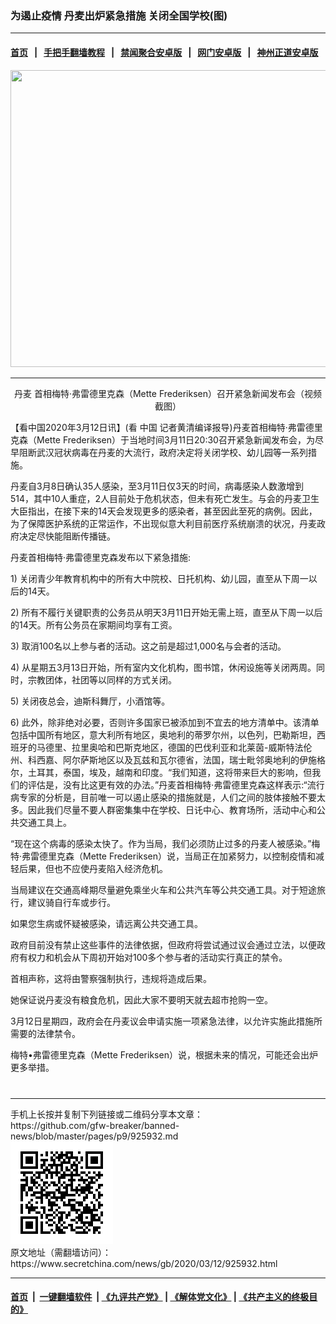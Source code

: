 ### 为遏止疫情 丹麦出炉紧急措施 关闭全国学校(图)
------------------------

#### [首页](https://github.com/gfw-breaker/banned-news/blob/master/README.md) &nbsp;&nbsp;|&nbsp;&nbsp; [手把手翻墙教程](https://github.com/gfw-breaker/guides/wiki) &nbsp;&nbsp;|&nbsp;&nbsp; [禁闻聚合安卓版](https://github.com/gfw-breaker/bn-android) &nbsp;&nbsp;|&nbsp;&nbsp; [网门安卓版](https://github.com/oGate2/oGate) &nbsp;&nbsp;|&nbsp;&nbsp; [神州正道安卓版](https://github.com/SzzdOgate/update) 



<div class="article_right" style="fone-color:#000">
 <p style="text-align: center;">
  <img alt="" src="//img3.secretchina.com/pic/2020/3-12/p2645771a922669265-ss.jpg" style="height:475px; width:600px"/>
  <span id="hideid" name="hideid" style="color:red;display:none;">
   <span href="https://www.secretchina.com">
   </span>
  </span>
 </p>
 <div id="txt-mid1-t21-2017">
  

---


  </div>
 </div>
 <p style="text-align: center;">
  <span href="https://www.secretchina.com/news/gb/tag/丹麦" target="_blank">
   丹麦
  </span>
  首相梅特·弗雷德里克森（Mette Frederiksen）召开紧急新闻发布会（视频截图）
  <span id="hideid" name="hideid" style="color:red;display:none;">
   <span href="https://www.secretchina.com">
   </span>
  </span>
 </p>
 <p style="text-align: center;">
 </p>
 <p>
  【看中国2020年3月12日讯】(看
  <span href="https://www.secretchina.com" target="_blank">
   中国
  </span>
  记者黄清编译报导)丹麦首相梅特·弗雷德里克森（Mette Frederiksen）于当地时间3月11日20:30召开紧急新闻发布会，为尽早阻断武汉冠状病毒在丹麦的大流行，政府决定将关闭学校、幼儿园等一系列措施。
 </p>
 <p>
  丹麦自3月8日确认35人感染，至3月11日仅3天的时间，病毒感染人数激增到514，其中10人重症，2人目前处于危机状态，但未有死亡发生。与会的丹麦卫生大臣指出，在接下来的14天会发现更多的感染者，甚至因此至死的病例。因此，为了保障医护系统的正常运作，不出现似意大利目前医疗系统崩溃的状况，丹麦政府决定尽快能阻断传播链。
 </p>
 <p>
  丹麦首相梅特·弗雷德里克森发布以下紧急措施:
 </p>
 <p>
  1) 关闭青少年教育机构中的所有大中院校、日托机构、幼儿园，直至从下周一以后的14天。
 </p>
 <p>
  2) 所有不履行关键职责的公务员从明天3月11日开始无需上班，直至从下周一以后的14天。所有公务员在家期间均享有工资。
 </p>
 <p>
  3) 取消100名以上参与者的活动。这之前是超过1,000名与会者的活动。
 </p>
 <p>
  4) 从星期五3月13日开始，所有室内文化机构，图书馆，休闲设施等关闭两周。同时，宗教团体，社团等以同样的方式关闭。
 </p>
 <p>
  5) 关闭夜总会，迪斯科舞厅，小酒馆等。
 </p>
 <p>
  6) 此外，除非绝对必要，否则许多国家已被添加到不宜去的地方清单中。该清单包括中国所有地区，意大利所有地区，奥地利的蒂罗尔州，以色列，巴勒斯坦，西班牙的马德里、拉里奥哈和巴斯克地区，德国的巴伐利亚和北莱茵-威斯特法伦州、科西嘉、阿尔萨斯地区以及瓦兹和瓦尔德省，法国，瑞士毗邻奥地利的伊施格尔，土耳其，泰国，埃及，越南和印度。“我们知道，这将带来巨大的影响，但我们的评估是，没有比这更有效的办法。”丹麦首相梅特·弗雷德里克森这样表示:“流行病专家的分析是，目前唯一可以遏止感染的措施就是，人们之间的肢体接触不要太多。因此我们尽量不要人群密集集中在学校、日讬中心、教育场所，活动中心和公共交通工具上。
 </p>
 <p>
  “现在这个病毒的感染太快了。作为当局，我们必须防止过多的丹麦人被感染。”梅特·弗雷德里克森（Mette Frederiksen）说，当局正在加紧努力，以控制疫情和减轻后果，但也不应使丹麦陷入经济危机。
 </p>
 <p>
  当局建议在交通高峰期尽量避免乘坐火车和公共汽车等公共交通工具。对于短途旅行，建议骑自行车或步行。
 </p>
 <p>
  如果您生病或怀疑被感染，请远离公共交通工具。
 </p>
 <p>
  政府目前没有禁止这些事件的法律依据，但政府将尝试通过议会通过立法，以便政府有权力和机会从下周初开始对100多个参与者的活动实行真正的禁令。
 </p>
 <p>
  首相声称，这将由警察强制执行，违规将造成后果。
 </p>
 <p>
  她保证说丹麦没有粮食危机，因此大家不要明天就去超市抢购一空。
 </p>
 <p>
  3月12日星期四，政府会在丹麦议会申请实施一项紧急法律，以允许实施此措施所需要的法律禁令。
 </p>
 <p>
  梅特•弗雷德里克森（Mette Frederiksen）说，根据未来的情况，可能还会出炉更多举措。
  <center>
   <div>
    <div id="txt-mid2-t22-2017" style="display: block;  max-height: 351px;  overflow: hidden;">
     <div id="SC-21xxx">
     </div>
     <ins class="adsbygoogle" data-ad-client="ca-pub-1276641434651360" data-ad-format="auto" data-ad-slot="4301710469" data-full-width-responsive="true" style="display:block">
     </ins>
    </div>
   </div>
  </center>
  <div style="padding-top:12px;">
  </div>
 </p>
</div>

<hr/>
手机上长按并复制下列链接或二维码分享本文章：<br/>
https://github.com/gfw-breaker/banned-news/blob/master/pages/p9/925932.md <br/>
<a href='https://github.com/gfw-breaker/banned-news/blob/master/pages/p9/925932.md'><img src='https://github.com/gfw-breaker/banned-news/blob/master/pages/p9/925932.md.png'/></a> <br/>
原文地址（需翻墙访问）：https://www.secretchina.com/news/gb/2020/03/12/925932.html


------------------------
#### [首页](https://github.com/gfw-breaker/banned-news/blob/master/README.md) &nbsp;|&nbsp; [一键翻墙软件](https://github.com/gfw-breaker/nogfw/blob/master/README.md) &nbsp;| [《九评共产党》](https://github.com/gfw-breaker/9ping.md/blob/master/README.md#九评之一评共产党是什么) | [《解体党文化》](https://github.com/gfw-breaker/jtdwh.md/blob/master/README.md) | [《共产主义的终极目的》](https://github.com/gfw-breaker/gczydzjmd.md/blob/master/README.md)


<img src='http://gfw-breaker.win/banned-news/pages/p9/925932.md' width='0px' height='0px'/>